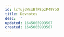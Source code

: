 ```yaml
---
id: lcTujcWsxBfPEpzP49YbQ
title: Devnotes
desc: ''
updated: 1645065993567
created: 1645065993567
---
```


